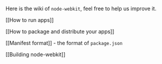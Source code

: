 Here is the wiki of `node-webkit`, feel free to help us improve it.

[[How to run apps]]

[[How to package and distribute your apps]]

[[Manifest format]] - the format of `package.json`

[[Building node-webkit]]